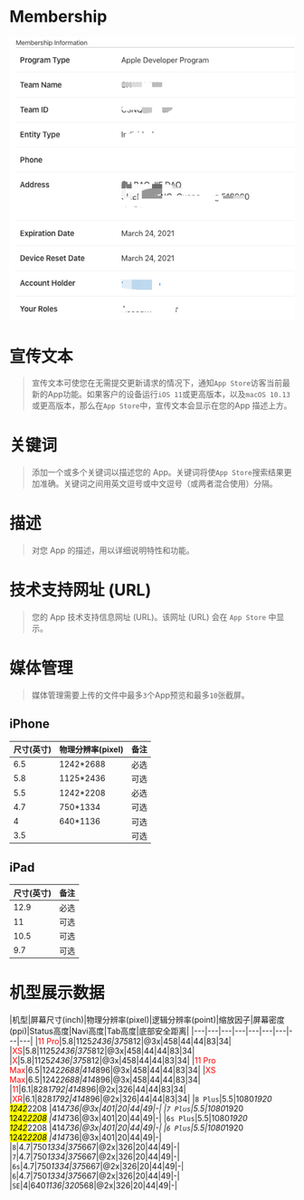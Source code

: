 # Membership

<img src="/assets/images/tutorial/01.png "/>

# 宣传文本

> 宣传文本可使您在无需提交更新请求的情况下，通知`App Store`访客当前最新的App功能。如果客户的设备运行`iOS 11`或更高版本，以及`macOS 10.13`或更高版本，那么在`App Store`中，宣传文本会显示在您的App 描述上方。

# 关键词

> 添加一个或多个关键词以描述您的 App。关键词将使`App Store`搜索结果更加准确。关键词之间用英文逗号或中文逗号（或两者混合使用）分隔。

# 描述

> 对您 App 的描述，用以详细说明特性和功能。

# 技术支持网址 (URL)

> 您的 App 技术支持信息网址 (URL)。该网址 (URL) 会在 `App Store` 中显示。

# 媒体管理

> 媒体管理需要上传的文件中最多`3`个App预览和最多`10`张截屏。

## iPhone
 
|尺寸(英寸)|物理分辨率(pixel)|备注|
| --- | --- | --- |
|6.5| 1242*2688 |必选|
|5.8| 1125*2436 |可选|
|5.5| 1242*2208 |必选|
|4.7| 750*1334 |可选|
|4| 640*1136 |可选|
|3.5|  |可选|

## iPad

|尺寸(英寸)|备注|
| --- | --- |
|12.9|必选|
|11|可选|
|10.5|可选|
|9.7|可选|

# 机型展示数据

|机型|屏幕尺寸(inch)|物理分辨率(pixel)|逻辑分辨率(point)|缩放因子|屏幕密度(ppi)|Status高度|Navi高度|Tab高度|底部安全距离|
|---|---|---|---|---|---|---|---|---|
|<font color="red">11 Pro</font>|5.8|1125*2436|375*812|@3x|458|44|44|83|34|
|<font color="red">XS</font>|5.8|1125*2436|375*812|@3x|458|44|44|83|34|
|<font color="red">X</font>|5.8|1125*2436|375*812|@3x|458|44|44|83|34|
|<font color="red">11 Pro Max</font>|6.5|1242*2688|414*896|@3x|458|44|44|83|34|
|<font color="red">XS Max</font>|6.5|1242*2688|414*896|@3x|458|44|44|83|34|
|<font color="red">11</font>|6.1|828*1792|414*896|@2x|326|44|44|83|34|
|<font color="red">XR</font>|6.1|828*1792|414*896|@2x|326|44|44|83|34|
|`8 Plus`|5.5|1080*1920 <br/> <mark>1242*2208</mark> |414*736|@3x|401|20|44|49|-|
|`7 Plus`|5.5|1080*1920 <br/> <mark>1242*2208</mark> |414*736|@3x|401|20|44|49|-|
|`6s Plus`|5.5|1080*1920 <br/> <mark>1242*2208</mark> |414*736|@3x|401|20|44|49|-|
|`6 Plus`|5.5|1080*1920<br/> <mark>1242*2208</mark> |414*736|@3x|401|20|44|49|-|
|`8`|4.7|750*1334|375*667|@2x|326|20|44|49|-|
|`7`|4.7|750*1334|375*667|@2x|326|20|44|49|-|
|`6s`|4.7|750*1334|375*667|@2x|326|20|44|49|-|
|`6`|4.7|750*1334|375*667|@2x|326|20|44|49|-|
|`SE`|4|640*1136|320*568|@2x|326|20|44|49|-|